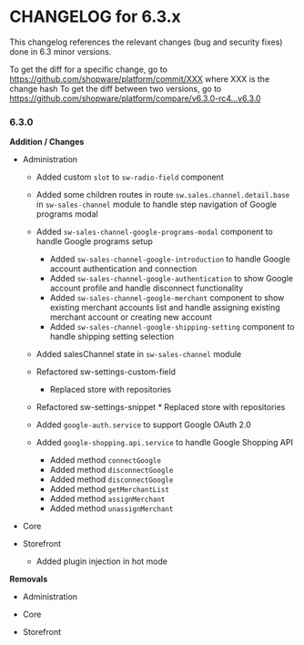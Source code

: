 CHANGELOG for 6.3.x
===================

This changelog references the relevant changes (bug and security fixes) done
in 6.3 minor versions.

To get the diff for a specific change, go to https://github.com/shopware/platform/commit/XXX where XXX is the change hash
To get the diff between two versions, go to https://github.com/shopware/platform/compare/v6.3.0-rc4...v6.3.0

### 6.3.0

**Addition / Changes**

* Administration
    * Added custom `slot` to `sw-radio-field` component
    * Added some children routes in route `sw.sales.channel.detail.base` in `sw-sales-channel` module to handle step navigation of Google programs modal 
    * Added `sw-sales-channel-google-programs-modal` component to handle Google programs setup
        * Added `sw-sales-channel-google-introduction` to handle Google account authentication and connection
        * Added `sw-sales-channel-google-authentication` to show Google account profile and handle disconnect functionality
        * Added `sw-sales-channel-google-merchant` component to show existing merchant accounts list and handle assigning existing merchant account or creating new account
        * Added `sw-sales-channel-google-shipping-setting` component to handle shipping setting selection
    * Added salesChannel state in `sw-sales-channel` module
    * Refactored sw-settings-custom-field
        * Replaced store with repositories
    * Refactored sw-settings-snippet
            * Replaced store with repositories

    * Added `google-auth.service` to support Google OAuth 2.0
    * Added `google-shopping.api.service` to handle Google Shopping API
        * Added method `connectGoogle`
        * Added method `disconnectGoogle`
        * Added method `disconnectGoogle`
        * Added method `getMerchantList`
        * Added method `assignMerchant`
        * Added method `unassignMerchant`
             
* Core    

* Storefront
    * Added plugin injection in hot mode

    
**Removals**

* Administration

* Core

* Storefront


